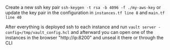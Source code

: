 Create a new ssh key pair `ssh-keygen -t rsa -b 4096 -f ./my-aws-key` or update the key pair in the configuration in `instances.tf line 8` and `main.tf line 40`

After everything is deployed ssh to each instance and run `vault server -config=/tmp/vault_config.hcl` and afterward you can open one of the instances in the browser "http://ip:8200" and unseal it there or through the CLI